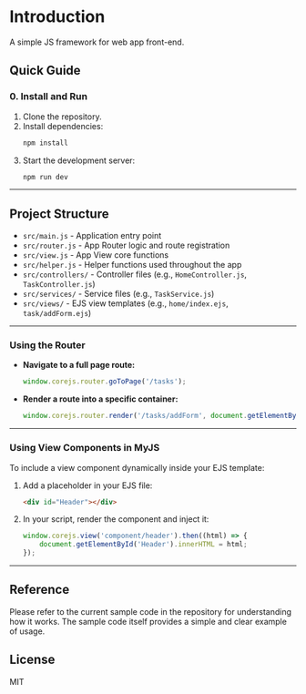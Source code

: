 # Introduction

A simple JS framework for web app front-end.

## Quick Guide

### 0. Install and Run

1. Clone the repository.
2. Install dependencies:
   ```bash
   npm install
   ```
3. Start the development server:
   ```bash
   npm run dev
   ```

---

## Project Structure

- `src/main.js` - Application entry point
- `src/router.js` - App Router logic and route registration
- `src/view.js` - App View core functions
- `src/helper.js` - Helper functions used throughout the app
- `src/controllers/` - Controller files (e.g., `HomeController.js`, `TaskController.js`)
- `src/services/` - Service files (e.g., `TaskService.js`)
- `src/views/` - EJS view templates (e.g., `home/index.ejs`, `task/addForm.ejs`)

---

### Using the Router

- **Navigate to a full page route:**
  ```js
  window.corejs.router.goToPage('/tasks');
  ```
- **Render a route into a specific container:**
  ```js
  window.corejs.router.render('/tasks/addForm', document.getElementById('AddTaskModal'));
  ```

---

### Using View Components in MyJS

To include a view component dynamically inside your EJS template:

1. Add a placeholder in your EJS file:
   ```html
   <div id="Header"></div>
   ```

2. In your script, render the component and inject it:
   ```js
   window.corejs.view('component/header').then((html) => {
       document.getElementById('Header').innerHTML = html;
   });
   ```

---

## Reference

Please refer to the current sample code in the repository for understanding how it works. The sample code itself provides a simple and clear example of usage.

## License

MIT
